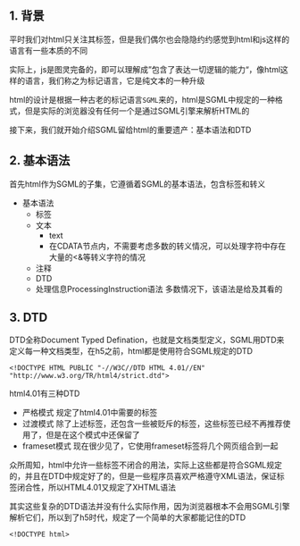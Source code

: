 ## 1. 背景

平时我们对html只关注其标签，但是我们偶尔也会隐隐约约感觉到html和js这样的语言有一些本质的不同

实际上，js是图灵完备的，即可以理解成”包含了表达一切逻辑的能力“，像html这样的语言，我们称之为标记语言，它是纯文本的一种升级

html的设计是根据一种古老的标记语言`SGML`来的，html是SGML中规定的一种格式，但是实际的浏览器没有任何一个是通过SGML引擎来解析HTML的

接下来，我们就开始介绍SGML留给html的重要遗产：基本语法和DTD

## 2. 基本语法

首先html作为SGML的子集，它遵循着SGML的基本语法，包含标签和转义

* 基本语法
    * 标签<tag></tag>
    * 文本
        * text
        * <![CDATA[text]]> 在CDATA节点内，不需要考虑多数的转义情况，可以处理字符中存在大量的<&等转义字符的情况
    * 注释<!--comments-->
    * DTD<!Doctype html>
    * 处理信息ProcessingInstruction语法 多数情况下，该语法是给及其看的

## 3. DTD

DTD全称Document Typed Defination，也就是文档类型定义，SGML用DTD来定义每一种文档类型，在h5之前，html都是使用符合SGML规定的DTD

```
<!DOCTYPE HTML PUBLIC "-//W3C//DTD HTML 4.01//EN" "http://www.w3.org/TR/html4/strict.dtd">
```

html4.01有三种DTD

* 严格模式 规定了html4.01中需要的标签
* 过渡模式 除了上述标签，还包含一些被贬斥的标签，这些标签已经不再推荐使用了，但是在这个模式中还保留了
* frameset模式 现在很少见了，它使用frameset标签将几个网页组合到一起

众所周知，html中允许一些标签不闭合的用法，实际上这些都是符合SGML规定的，并且在DTD中规定好了的，但是一些程序员喜欢严格遵守XML语法，保证标签闭合性，所以HTML4.01又规定了XHTML语法

其实这些复杂的DTD语法并没有什么实际作用，因为浏览器根本不会用SGML引擎解析它们，所以到了h5时代，规定了一个简单的大家都能记住的DTD

```
<!DOCTYPE html>
```